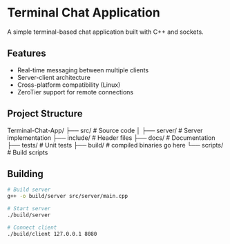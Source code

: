 # Terminal Chat Application

A simple terminal-based chat application built with C++ and sockets.

## Features
- Real-time messaging between multiple clients
- Server-client architecture
- Cross-platform compatibility (Linux)
- ZeroTier support for remote connections

## Project Structure
Terminal-Chat-App/
├── src/ # Source code
│ ├── server/ # Server implementation
├── include/ # Header files
├── docs/ # Documentation
├── tests/ # Unit tests
├── build/ # compiled binaries go here
└── scripts/ # Build scripts


## Building
```bash
# Build server
g++ -o build/server src/server/main.cpp

# Start server
./build/server

# Connect client
./build/client 127.0.0.1 8080

